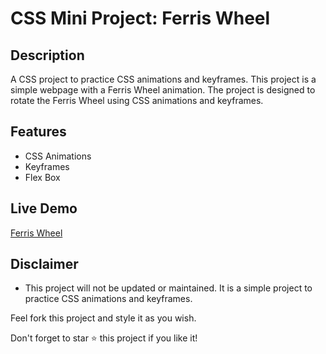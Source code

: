 # CSS Mini Project: Ferris Wheel

## Description

A CSS project to practice CSS animations and keyframes. This project is a simple webpage with a Ferris Wheel animation. The project is designed to rotate the Ferris Wheel using CSS animations and keyframes.

## Features

-   CSS Animations
-   Keyframes
-   Flex Box

## Live Demo

[Ferris Wheel](https://quintin-dev.github.io/CSS-Mini_Projects-Ferris_Wheel/)

## Disclaimer

-   This project will not be updated or maintained. It is a simple project to practice CSS animations and keyframes.

Feel fork this project and style it as you wish.

Don't forget to star ⭐ this project if you like it!
